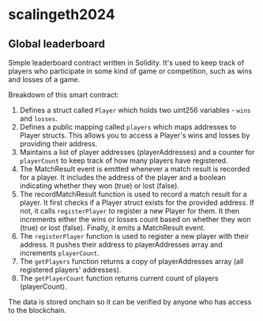 # scalingeth2024

## Global leaderboard

Simple leaderboard contract written in Solidity. It's used to keep track of players who participate in some kind of game or competition, such as wins and losses of a game. 

Breakdown of this smart contract:

1. Defines a struct called `Player` which holds two uint256 variables - `wins` and `losses`.
2. Defines a public mapping called `players` which maps addresses to Player structs. This allows you to access a Player's wins and losses by providing their address. 
3. Maintains a list of player addresses (playerAddresses) and a counter for `playerCount` to keep track of how many players have registered.
4. The MatchResult event is emitted whenever a match result is recorded for a player. It includes the address of the player and a boolean indicating whether they won (true) or lost (false).
5. The recordMatchResult function is used to record a match result for a player. It first checks if a Player struct exists for the provided address. If not, it calls `registerPlayer` to register a new Player for them. It then increments either the wins or losses count based on whether they won (true) or lost (false). Finally, it emits a MatchResult event.
6. The `registerPlayer` function is used to register a new player with their address. It pushes their address to playerAddresses array and increments `playerCount`.
7. The `getPlayers` function returns a copy of playerAddresses array (all registered players' addresses). 
8. The `getPlayerCount` function returns current count of players (playerCount). 

The data is stored onchain so it can be verified by anyone who has access to the blockchain.